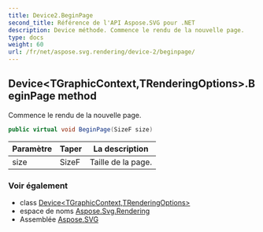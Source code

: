 ```yaml
---
title: Device2.BeginPage
second_title: Référence de l'API Aspose.SVG pour .NET
description: Device méthode. Commence le rendu de la nouvelle page.
type: docs
weight: 60
url: /fr/net/aspose.svg.rendering/device-2/beginpage/
---
```

## Device&lt;TGraphicContext,TRenderingOptions&gt;.BeginPage method

Commence le rendu de la nouvelle page.

```csharp
public virtual void BeginPage(SizeF size)
```

| Paramètre | Taper | La description |
| --- | --- | --- |
| size | SizeF | Taille de la page. |

### Voir également

* class [Device&lt;TGraphicContext,TRenderingOptions&gt;](../)
* espace de noms [Aspose.Svg.Rendering](../../device-2/)
* Assemblée [Aspose.SVG](../../../)


